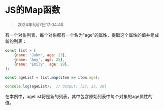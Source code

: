 # JS的Map函数

> 2024年5月7日17:04:48

有一个对象列表，每个对象都有一个名为"age"的属性，提取这个属性的值并组成新的列表：

```javascript
const list = [
    {name: 'John', age: 23},
    {name: 'Amy', age: 25},
    {name: 'Emily', age: 28},
];

const ageList = list.map(item => item.age);

console.log(ageList);  // Output: [23, 25, 28]
```

在本例中，ageList将是新的列表，其中包含原始列表中每个对象的age属性的值。
